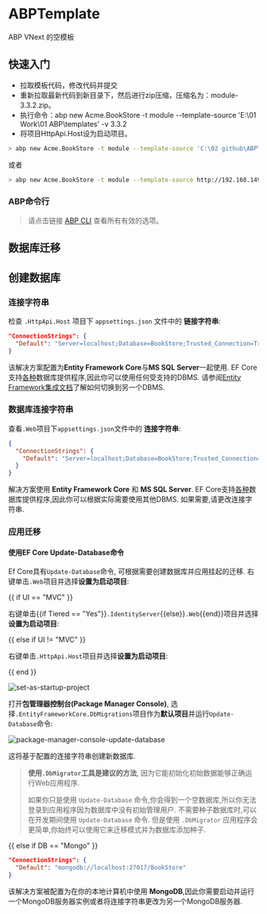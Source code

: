 # ABPTemplate
ABP VNext 的空模板

## 快速入门

- 拉取模板代码，修改代码并提交
- 重新拉取最新代码到新目录下，然后进行zip压缩，压缩名为：module-3.3.2.zip。
- 执行命令：abp new Acme.BookStore -t module --template-source 'E:\01 Work\01 ABP\templates' -v 3.3.2
- 将项目HttpApi.Host设为启动项目。

````bash
> abp new Acme.BookStore -t module --template-source 'C:\02 github\ABPTemplate' -v 3.3.2
````
或者
````bash
> abp new Acme.BookStore -t module --template-source http://192.168.149.72:8900/baison/module-3.3.2.zip -v 3.3.2 --skip-cli-version-check
````

### ABP命令行
> 请点击链接 [ABP CLI](https://docs.abp.io/en/abp/latest/CLI) 查看所有有效的选项。


## 数据库迁移
## 创建数据库

### 连接字符串

检查 `.HttpApi.Host` 项目下 `appsettings.json` 文件中的 **链接字符串**:

````json
"ConnectionStrings": {
  "Default": "Server=localhost;Database=BookStore;Trusted_Connection=True"
}
````

该解决方案配置为**Entity Framework Core**与**MS SQL Server**一起使用. EF Core支持[各种](https://docs.microsoft.com/en-us/ef/core/providers/)数据库提供程序,因此你可以使用任何受支持的DBMS. 请参阅[Entity Framework集成文档](https://docs.abp.io/en/abp/latest/Entity-Framework-Core)了解如何切换到另一个DBMS.

### 数据库连接字符串

查看`.Web`项目下`appsettings.json`文件中的 **连接字符串**:

````json
{
  "ConnectionStrings": {
    "Default": "Server=localhost;Database=BookStore;Trusted_Connection=True"
  }
}
````

解决方案使用 **Entity Framework Core** 和 **MS SQL Server**. EF Core支持[各种](https://docs.microsoft.com/zh-cn/ef/core/providers/)数据库提供程序,因此你可以根据实际需要使用其他DBMS. 如果需要,请更改连接字符串.

### 应用迁移

#### 使用EF Core Update-Database命令

Ef Core具有`Update-Database`命令, 可根据需要创建数据库并应用挂起的迁移. 右键单击`.Web`项目并选择**设置为启动项目**:

{{ if UI == "MVC" }}

右键单击{{if Tiered == "Yes"}}`.IdentityServer`{{else}}`.Web`{{end}}项目并选择**设置为启动项目**:

{{ else if UI != "MVC" }}

右键单击`.HttpApi.Host`项目并选择**设置为启动项目**:

{{ end }}

![set-as-startup-project](images/set-as-startup-project.png)

打开**包管理器控制台(Package Manager Console)**, 选择`.EntityFrameworkCore.DbMigrations`项目作为**默认项目**并运行`Update-Database`命令:

![package-manager-console-update-database](images/package-manager-console-update-database.png)

这将基于配置的连接字符串创建新数据库.

> **使用`.DbMigrator`工具是建议的方法**, 因为它能初始化初始数据能够正确运行Web应用程序.
>
> 如果你只是使用 `Update-Database` 命令,你会得到一个空数据库,所以你无法登录到应用程序因为数据库中没有初始管理用户. 不需要种子数据库时,可以在开发期间使用 `Update-Database` 命令. 但是使用 `.DbMigrator` 应用程序会更简单,你始终可以使用它来迁移模式并为数据库添加种子.

{{ else if DB == "Mongo" }}

````json
"ConnectionStrings": {
  "Default": "mongodb://localhost:27017/BookStore"
}
````

该解决方案被配置为在你的本地计算机中使用 **MongoDB**,因此你需要启动并运行一个MongoDB服务器实例或者将连接字符串更改为另一个MongoDB服务器.

